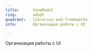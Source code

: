 ```yaml
---
title:      ViewModel
ring:       adopt
quadrant:   libraries-and-frameworks
info:       Организация работы с UI

---
```


Организация работы с UI
